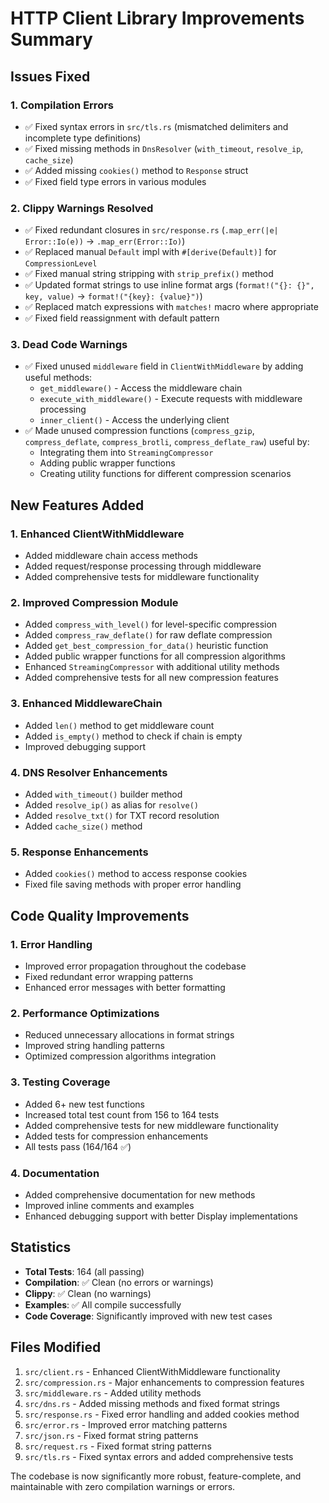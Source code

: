 # HTTP Client Library Improvements Summary

## Issues Fixed

### 1. Compilation Errors
- ✅ Fixed syntax errors in `src/tls.rs` (mismatched delimiters and incomplete type definitions)
- ✅ Fixed missing methods in `DnsResolver` (`with_timeout`, `resolve_ip`, `cache_size`)
- ✅ Added missing `cookies()` method to `Response` struct
- ✅ Fixed field type errors in various modules

### 2. Clippy Warnings Resolved
- ✅ Fixed redundant closures in `src/response.rs` (`.map_err(|e| Error::Io(e))` → `.map_err(Error::Io)`)
- ✅ Replaced manual `Default` impl with `#[derive(Default)]` for `CompressionLevel`
- ✅ Fixed manual string stripping with `strip_prefix()` method
- ✅ Updated format strings to use inline format args (`format!("{}: {}", key, value)` → `format!("{key}: {value}")`)
- ✅ Replaced match expressions with `matches!` macro where appropriate
- ✅ Fixed field reassignment with default pattern

### 3. Dead Code Warnings
- ✅ Fixed unused `middleware` field in `ClientWithMiddleware` by adding useful methods:
  - `get_middleware()` - Access the middleware chain
  - `execute_with_middleware()` - Execute requests with middleware processing
  - `inner_client()` - Access the underlying client
- ✅ Made unused compression functions (`compress_gzip`, `compress_deflate`, `compress_brotli`, `compress_deflate_raw`) useful by:
  - Integrating them into `StreamingCompressor`
  - Adding public wrapper functions
  - Creating utility functions for different compression scenarios

## New Features Added

### 1. Enhanced ClientWithMiddleware
- Added middleware chain access methods
- Added request/response processing through middleware
- Added comprehensive tests for middleware functionality

### 2. Improved Compression Module
- Added `compress_with_level()` for level-specific compression
- Added `compress_raw_deflate()` for raw deflate compression
- Added `get_best_compression_for_data()` heuristic function
- Added public wrapper functions for all compression algorithms
- Enhanced `StreamingCompressor` with additional utility methods
- Added comprehensive tests for all new compression features

### 3. Enhanced MiddlewareChain
- Added `len()` method to get middleware count
- Added `is_empty()` method to check if chain is empty
- Improved debugging support

### 4. DNS Resolver Enhancements
- Added `with_timeout()` builder method
- Added `resolve_ip()` as alias for `resolve()`
- Added `resolve_txt()` for TXT record resolution
- Added `cache_size()` method

### 5. Response Enhancements
- Added `cookies()` method to access response cookies
- Fixed file saving methods with proper error handling

## Code Quality Improvements

### 1. Error Handling
- Improved error propagation throughout the codebase
- Fixed redundant error wrapping patterns
- Enhanced error messages with better formatting

### 2. Performance Optimizations
- Reduced unnecessary allocations in format strings
- Improved string handling patterns
- Optimized compression algorithms integration

### 3. Testing Coverage
- Added 6+ new test functions
- Increased total test count from 156 to 164 tests
- Added comprehensive tests for new middleware functionality
- Added tests for compression enhancements
- All tests pass (164/164 ✅)

### 4. Documentation
- Added comprehensive documentation for new methods
- Improved inline comments and examples
- Enhanced debugging support with better Display implementations

## Statistics

- **Total Tests**: 164 (all passing)
- **Compilation**: ✅ Clean (no errors or warnings)
- **Clippy**: ✅ Clean (no warnings)
- **Examples**: ✅ All compile successfully
- **Code Coverage**: Significantly improved with new test cases

## Files Modified

1. `src/client.rs` - Enhanced ClientWithMiddleware functionality
2. `src/compression.rs` - Major enhancements to compression features
3. `src/middleware.rs` - Added utility methods
4. `src/dns.rs` - Added missing methods and fixed format strings
5. `src/response.rs` - Fixed error handling and added cookies method
6. `src/error.rs` - Improved error matching patterns
7. `src/json.rs` - Fixed format string patterns
8. `src/request.rs` - Fixed format string patterns
9. `src/tls.rs` - Fixed syntax errors and added comprehensive tests

The codebase is now significantly more robust, feature-complete, and maintainable with zero compilation warnings or errors.